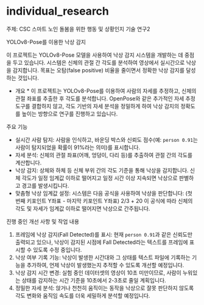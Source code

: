 # individual_research
주제: CSC 스마트 노인 돌봄을 위한 행동 및 상황인지 기술 연구2

 YOLOv8-Pose를 이용한 낙상 감지

이 프로젝트는 YOLOv8-Pose 모델을 사용하여 낙상 감지 시스템을 개발하는 데 중점을 두고 있습니다. 시스템은 신체의 관절 간 각도를 분석하여 영상에서 실시간으로 낙상을 감지합니다. 목표는 오탐(false positive) 비율을 줄이면서 정확한 낙상 감지를 달성하는 것입니다.

* 개요 *
이 프로젝트는 YOLOv8-Pose를 이용하여 사람의 자세를 추정하고, 신체의 관절 좌표를 추출한 후 각도를 분석합니다. OpenPose와 같은 추가적인 자세 추정 도구를 결합하지 않고, 각도 기반의 자세 분석을 정밀하게 하여 낙상 감지의 정확도를 높이는 방향으로 연구를 진행하고 있습니다.

 주요 기능
- 실시간 사람 탐지: 사람을 인식하고, 바운딩 박스와 신뢰도 점수(예: `person 0.91`는 사람이 탐지되었을 확률이 91%라는 의미)를 표시합니다.
- 자세 분석: 신체의 관절 좌표(어깨, 엉덩이, 다리 등)를 추출하여 관절 간의 각도를 계산합니다.
- 낙상 감지: 상체와 하체 등 신체 부위 간의 각도 기준을 통해 낙상을 감지합니다. 신체 각도가 일정 임계값 이하로 떨어지고 일정 시간 이상 지속되면 낙상으로 판별하고 경고를 발생시킵니다.
- 맞춤형 낙상 임계값 설정: 시스템은 다음 공식을 사용하여 낙상을 판단합니다: (첫 번째 키포인트 Y좌표 - 마지막 키포인트 Y좌표)  2/3 + 20
  이 공식에 따라 신체의 각도 및 자세가 임계값 이하로 떨어지면 낙상으로 간주됩니다.

 진행 중인 개선 사항 및 작업 내용
1. 프레임에 낙상 감지(Fall Detected)를 표시: 현재 `person 0.91`과 같은 신뢰도만 출력되고 있으나, 낙상이 감지된 시점에 Fall Detected라는 텍스트를 프레임에 표시할 수 있도록 수정 중입니다.
2. 낙상 여부 기록 기능: 낙상이 발생한 시간대와 그 상태를 텍스트 파일에 기록하는 기능을 추가하여, 언제 낙상이 발생했는지 추적할 수 있도록 개선할 예정입니다.
3. 낙상 감지 시간 변경: 실험 중인 데이터셋의 영상이 10초 미만이므로, 사람이 누워있는 상태를 감지하는 시간 기준을 10초에서 2-3초로 줄일 계획입니다.
4. 정밀한 자세 분석: 앉거나 천천히 움직이는 동작을 낙상으로 잘못 판단하지 않도록 각도 변화와 움직임 속도를 더욱 세밀하게 분석할 예정입니다.
